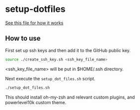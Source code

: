 # setup-dotfiles
[See this file for how it works](dotfiles.html)
## How to use
First set up ssh keys and then add it to the GitHub public key.

```bash
source ./create_ssh_key.sh <ssh_key_file_name>
```
<ssh_key_file_name> will be put in $HOME/.ssh directory.

Next execute the `setup_dot_files.sh` script.
```bash
./setup_dot_files.sh
```
This should install oh-my-zsh and relevant custom plugins, and powerlevel10k custom theme.
